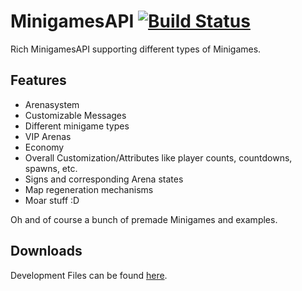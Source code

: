 MinigamesAPI [![Build Status](https://drone.io/github.com/instance01/MinigamesAPI/status.png)](https://drone.io/github.com/instance01/MinigamesAPI/latest)
============

Rich MinigamesAPI supporting different types of Minigames.


Features
--------


- Arenasystem
- Customizable Messages
- Different minigame types
- VIP Arenas
- Economy
- Overall Customization/Attributes like player counts, countdowns, spawns, etc.
- Signs and corresponding Arena states
- Map regeneration mechanisms
- Moar stuff :D


Oh and of course a bunch of premade Minigames and examples.


Downloads
---------


Development Files can be found [here](https://drone.io/github.com/instance01/MinigamesAPI/files).
